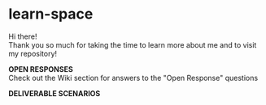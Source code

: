 # learn-space
Hi there!
</br>Thank you so much for taking the time to learn more about me and to visit my repository!

**OPEN RESPONSES**
</br>Check out the Wiki section for answers to the "Open Response" questions

**DELIVERABLE SCENARIOS**
</br>
